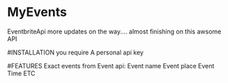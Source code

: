 # MyEvents
EventbriteApi
more updates on the way....
almost finishing on this awsome API

#INSTALLATION
you require A personal api key

#FEATURES
Exact events from Event api:
 Event name
 Event place
 Event Time
 ETC

